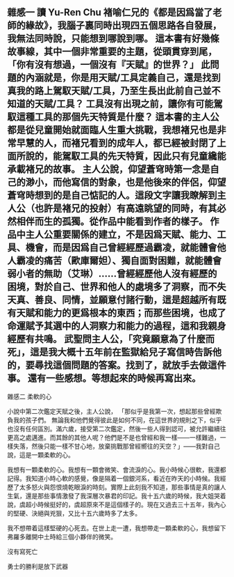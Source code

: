 雜感一
讀 Yu-Ren Chu 褚喻仁兄的《都是因爲當了老師的緣故》，我腦子裏同時出現四五個思路各自發展，我無法同時說，只能想到哪說到哪。
這本書有好幾條故事線，其中一個非常重要的主題，從頭貫穿到尾，「你有沒有想過，一個沒有『天賦』的世界？」
此問題的內涵就是，你是用天賦/工具定義自己，還是找到真我的路上駕馭天賦/工具，乃至生長出此前自己並不知道的天賦/工具？
工具沒有出現之前，讓你有可能駕馭這種工具的那個先天特質是什麼？
這本書的主人公都是從兒童開始就面臨人生重大挑戰，我想褚兄也是非常早慧的人，而褚兄看到的成年人，都已經被封閉了上面所說的，能駕馭工具的先天特質，因此只有兒童纔能承載褚兄的故事。
主人公說，仰望蒼穹時第一念是自己的渺小，而他寫信的對象，也是他後來的伴侶，仰望蒼穹時想到的是自己惦記的人。這段文字讓我瞭解到主人公（也許是褚兄的投射）有高遠眺望的同時，有其必然相伴而生的孤獨。從作品中能看到作者的樣子。
作品中主人公重要關係的建立，不是因爲天賦、能力、工具、機會，而是因爲自己曾經經歷過霸凌，就能體會他人霸凌的痛苦（歐庫爾妲）、獨自面對困難，就能體會弱小者的無助（艾琳）……曾經經歷他人沒有經歷的困境，對於自己、世界和他人的處境多了洞察，而不失天真、善良、同情，並願意付諸行動，這是超越所有既有天賦和能力的更爲根本的東西；而那些困境，也成了命運賦予其選中的人洞察力和能力的過程，這和我親身經歷有共鳴。
武聖問主人公，「究竟願意為了什麼而死」，這是我大概十五年前在監獄給兒子寫信時告訴他的，要尋找這個問題的答案。找到了，就放手去做這件事。
還有一些感想。等想起來的時候再寫出來。
--------------------------
雜感二    柔軟的心

小說中第二次鑑定天賦之後，主人公說，
「那似乎是我第一次，想起那些曾經欺負我的孩子們。
無論我和他們覺得彼此是如何不同，在這世界的規則之下，似乎也沒有任何區別。滿六歲，接受第二次鑑定，然後一些人得到認可，被允許繼續往更高之處邁進。而其餘的其他人呢？他們是不是也曾經和我一樣——一樣難過，一樣失落，然後只能一樣不甘心地，放棄挑戰那曾經嚮往的天空？」——我對自己說，這是一顆柔軟的心。

我想有一顆柔軟的心。我想有一顆會微笑、會流淚的心。我小時候心很軟，我還都記得。我知道小時心軟的感覺，像是隔着一個銀河系，看近在昨天的小時候。我經歷了太多怒火與怨恨燒乾眼淚的時刻。實際上此刻我不知道，那些事情是真的讓人生氣，還是那些事情激發了我深層次暴君的印記。我十五六歲的時候，我大姐哭着說，虞超小時候挺好的，虞超原來不是這個樣子的。現在又過去三十五年，我內心的堅硬、決絕與兇狠，又比十五六歲時多了太多。

我不想帶着這樣堅硬的心死去。在世上走一遭，我想帶走一顆柔軟的心，我想留下弗羅多離開中土時給三個小夥伴的微笑。


沒有寫死亡

勇士的勝利是放下武器